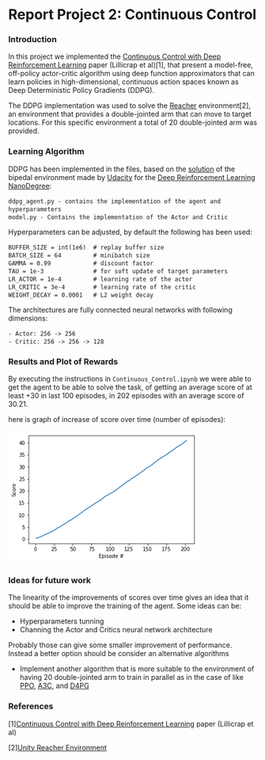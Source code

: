 # Report Project 2: Continuous Control

### Introduction
In this project we implemented the [Continuous Control with Deep Reinforcement Learning](https://arxiv.org/pdf/1509.02971.pdf) paper (Lillicrap et al)[1], that present a model-free, off-policy actor-critic algorithm using deep function approximators that can learn policies in high-dimensional, continuous action spaces known as Deep Deterministic Policy Gradients (DDPG).

The DDPG implementation was used to solve the [Reacher](https://github.com/Unity-Technologies/ml-agents/blob/master/docs/Learning-Environment-Examples.md#reacher) environment[2], an environment that provides a double-jointed arm that can move to target locations. For this specific environment a total of 20 double-jointed arm was provided.

### Learning Algorithm
DDPG has been implemented in the files, based on the [solution](https://github.com/udacity/deep-reinforcement-learning/blob/55474449a112fa72323f484c4b7a498c8dc84be1/ddpg-bipedal) of the bipedal environment made by [Udacity](https://www.udacity.com) for the [Deep Reinforcement Learning NanoDegree](https://eu.udacity.com/course/deep-reinforcement-learning-nanodegree--nd893):

    ddpg_agent.py - contains the implementation of the agent and hyperparameters
    model.py - Contains the implementation of the Actor and Critic

Hyperparameters can be adjusted, by default the following has been used:

    BUFFER_SIZE = int(1e6)  # replay buffer size
    BATCH_SIZE = 64         # minibatch size
    GAMMA = 0.99            # discount factor
    TAU = 1e-3              # for soft update of target parameters
    LR_ACTOR = 1e-4         # learning rate of the actor 
    LR_CRITIC = 3e-4        # learning rate of the critic
    WEIGHT_DECAY = 0.0001   # L2 weight decay

The architectures are fully connected neural networks with following dimensions:

    - Actor: 256 -> 256
    - Critic: 256 -> 256 -> 128

### Results and Plot of Rewards
By executing the instructions in `Continuous_Control.ipynb` we were able to get the agent to be able to solve the task, of getting an average score of at least +30 in last 100 episodes, in 202 episodes with an average score of 30.21.

here is graph of increase of score over time (number of episodes):

![Training Scores](plot.png)


### Ideas for future work
The linearity of the improvements of scores over time gives an idea that it should be able to improve the training of the agent. Some ideas can be:

- Hyperparameters tunning
- Channing the Actor and Critics neural network architecture

Probably those can give some smaller improvement of performance. Instead a better option should be consider an alternative algorithms 

- Implement another algorithm that is more suitable to the environment of having 20 double-jointed arm to train in parallel as in the case of like [PPO](https://arxiv.org/pdf/1707.06347.pdf), [A3C](https://arxiv.org/pdf/1602.01783.pdf), and [D4PG](https://openreview.net/pdf?id=SyZipzbCb) 
 

### References

[1][Continuous Control with Deep Reinforcement Learning](https://arxiv.org/pdf/1509.02971.pdf) paper (Lillicrap et al)

[2][Unity Reacher Environment](https://github.com/Unity-Technologies/ml-agents/blob/master/docs/Learning-Environment-Examples.md#reacher)
